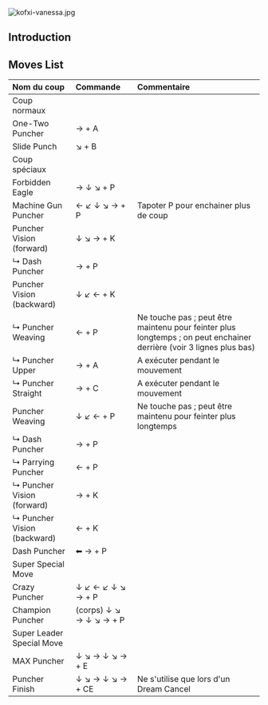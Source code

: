 ![](kofxi-vanessa.jpg "kofxi-vanessa.jpg")

## Introduction

## Moves List

| Nom du coup                 | Commande                | Commentaire                                                                                                          |
|:----------------------------|:------------------------|:---------------------------------------------------------------------------------------------------------------------|
| Coup normaux                |                         |                                                                                                                      |
| One-Two Puncher             | → + A                   |                                                                                                                      |
| Slide Punch                 | ↘ + B                   |                                                                                                                      |
| Coup spéciaux               |                         |                                                                                                                      |
| Forbidden Eagle             | → ↓ ↘ + P               |                                                                                                                      |
| Machine Gun Puncher         | ← ↙ ↓ ↘ → + P           | Tapoter P pour enchainer plus de coup                                                                                |
| Puncher Vision (forward)    | ↓ ↘ → + K               |                                                                                                                      |
| ↳ Dash Puncher              | → + P                   |                                                                                                                      |
| Puncher Vision (backward)   | ↓ ↙ ← + K               |                                                                                                                      |
| ↳ Puncher Weaving           | ← + P                   | Ne touche pas ; peut être maintenu pour feinter plus longtemps ; on peut enchainer derrière (voir 3 lignes plus bas) |
| ↳ Puncher Upper             | → + A                   | A exécuter pendant le mouvement                                                                                      |
| ↳ Puncher Straight          | → + C                   | A exécuter pendant le mouvement                                                                                      |
| Puncher Weaving             | ↓ ↙ ← + P               | Ne touche pas ; peut être maintenu pour feinter plus longtemps                                                       |
| ↳ Dash Puncher              | → + P                   |                                                                                                                      |
| ↳ Parrying Puncher          | ← + P                   |                                                                                                                      |
| ↳ Puncher Vision (forward)  | → + K                   |                                                                                                                      |
| ↳ Puncher Vision (backward) | ← + K                   |                                                                                                                      |
| Dash Puncher                | ⬅ → + P                 |                                                                                                                      |
| Super Special Move          |                         |                                                                                                                      |
| Crazy Puncher               | ↓ ↙ ← ↙ ↓ ↘ → + P       |                                                                                                                      |
| Champion Puncher            | (corps) ↓ ↘ → ↓ ↘ → + P |                                                                                                                      |
| Super Leader Special Move   |                         |                                                                                                                      |
| MAX Puncher                 | ↓ ↘ → ↓ ↘ → + E         |                                                                                                                      |
| Puncher Finish              | ↓ ↘ → ↓ ↘ → + CE        | Ne s'utilise que lors d'un Dream Cancel                                                                              |
